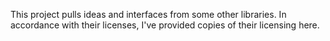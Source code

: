 This project pulls ideas and interfaces from some other libraries. In accordance with their licenses, I've provided copies of their licensing here.
